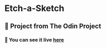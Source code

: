 # Etch-a-Sketch

## 🔨 Project from The Odin Project

### 🎰 You can see it live <a href="https://luizgmacedo.github.io/Etch-a-Sketch/">here</a>